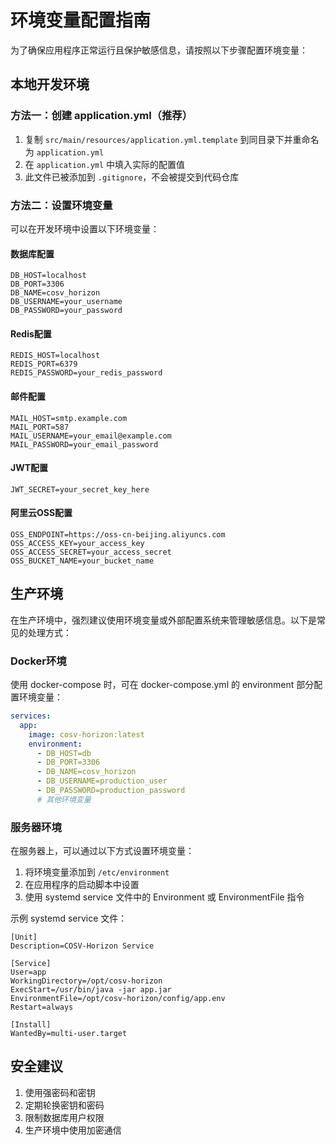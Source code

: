 # 环境变量配置指南

为了确保应用程序正常运行且保护敏感信息，请按照以下步骤配置环境变量：

## 本地开发环境

### 方法一：创建 application.yml（推荐）

1. 复制 `src/main/resources/application.yml.template` 到同目录下并重命名为 `application.yml`
2. 在 `application.yml` 中填入实际的配置值
3. 此文件已被添加到 `.gitignore`，不会被提交到代码仓库

### 方法二：设置环境变量

可以在开发环境中设置以下环境变量：

#### 数据库配置
```
DB_HOST=localhost
DB_PORT=3306
DB_NAME=cosv_horizon
DB_USERNAME=your_username
DB_PASSWORD=your_password
```

#### Redis配置
```
REDIS_HOST=localhost
REDIS_PORT=6379
REDIS_PASSWORD=your_redis_password
```

#### 邮件配置
```
MAIL_HOST=smtp.example.com
MAIL_PORT=587
MAIL_USERNAME=your_email@example.com
MAIL_PASSWORD=your_email_password
```

#### JWT配置
```
JWT_SECRET=your_secret_key_here
```

#### 阿里云OSS配置
```
OSS_ENDPOINT=https://oss-cn-beijing.aliyuncs.com
OSS_ACCESS_KEY=your_access_key
OSS_ACCESS_SECRET=your_access_secret
OSS_BUCKET_NAME=your_bucket_name
```

## 生产环境

在生产环境中，强烈建议使用环境变量或外部配置系统来管理敏感信息。以下是常见的处理方式：

### Docker环境

使用 docker-compose 时，可在 docker-compose.yml 的 environment 部分配置环境变量：

```yaml
services:
  app:
    image: cosv-horizon:latest
    environment:
      - DB_HOST=db
      - DB_PORT=3306
      - DB_NAME=cosv_horizon
      - DB_USERNAME=production_user
      - DB_PASSWORD=production_password
      # 其他环境变量
```

### 服务器环境

在服务器上，可以通过以下方式设置环境变量：

1. 将环境变量添加到 `/etc/environment`
2. 在应用程序的启动脚本中设置
3. 使用 systemd service 文件中的 Environment 或 EnvironmentFile 指令

示例 systemd service 文件：
```
[Unit]
Description=COSV-Horizon Service

[Service]
User=app
WorkingDirectory=/opt/cosv-horizon
ExecStart=/usr/bin/java -jar app.jar
EnvironmentFile=/opt/cosv-horizon/config/app.env
Restart=always

[Install]
WantedBy=multi-user.target
```

## 安全建议

1. 使用强密码和密钥
2. 定期轮换密钥和密码
3. 限制数据库用户权限
4. 生产环境中使用加密通信 